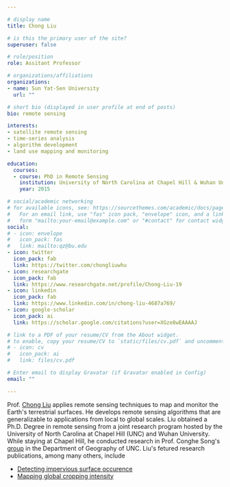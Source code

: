 ```yaml
---

# display name
title: Chong Liu

# is this the primary user of the site?
superuser: false

# role/position
role: Assitant Professor 

# organizations/affiliations
organizations:
- name: Sun Yat-Sen University
  url: ""

# short bio (displayed in user profile at end of posts)
bio: remote sensing 

interests:
- satellite remote sensing
- time-series analysis
- algorithm development
- land use mapping and monitoring

education:
  courses:
  - course: PhD in Remote Sensing
    institution: University of North Carolina at Chapel Hill & Wuhan University
    year: 2015

# social/academic networking
# for available icons, see: https://sourcethemes.com/academic/docs/page-builder/#icons
#   For an email link, use "fas" icon pack, "envelope" icon, and a link in the
#   form "mailto:your-email@example.com" or "#contact" for contact widget.
social:
# - icon: envelope
#   icon_pack: fas
#   link: mailto:qz@bu.edu
- icon: twitter
  icon_pack: fab
  link: https://twitter.com/chongliuwhu
- icon: researchgate
  icon_pack: fab
  link: https://www.researchgate.net/profile/Chong-Liu-19
- icon: linkedin
  icon_pack: fab
  link: https://www.linkedin.com/in/chong-liu-4687a769/
- icon: google-scholar
  icon_pack: ai
  link: https://scholar.google.com/citations?user=XGze8wEAAAAJ

# link to a PDF of your resume/CV from the About widget.
# to enable, copy your resume/CV to `static/files/cv.pdf` and uncomment the lines below.
# - icon: cv
#   icon_pack: ai
#   link: files/cv.pdf

# Enter email to display Gravatar (if Gravatar enabled in Config)
email: ""

---
```


Prof. [Chong Liu](https://scholar.google.com/citations?user=XGze8wEAAAAJ) applies remote sensing techniques to map and monitor the Earth's terrestrial surfaces.
He develops remote sensing algorithms that are generalizable to applications from local to global scales. 
Liu obtained a Ph.D. Degree in remote sensing from a joint research program hosted by the University of North Carolina at Chapel Hill (UNC) and Wuhan University.
While staying at Chapel Hill, he conducted research in Prof. Conghe Song's [group](https://csong.web.unc.edu/dr-chong-liu/) in the Department of Geography of UNC. 
Liu's fetured research publications, among many others, include 
  - [Detecting impervious surface occurence](https://www.sciencedirect.com/science/article/pii/S0034425719301762)
  - [Mapping global cropping intensity](https://www.sciencedirect.com/science/article/abs/pii/S0034425720304685) 

